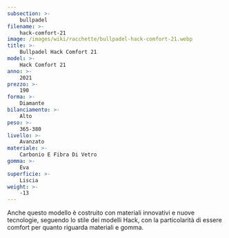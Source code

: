 ```yaml
---
subsection: >-
    bullpadel
filename: >-
    hack-comfort-21
image: /images/wiki/racchette/bullpadel-hack-comfort-21.webp
title: >-
    Bullpadel Hack Comfort 21
model: >-
    Hack Comfort 21
anno: >-
    2021
prezzo: >-
    190
forma: >-
    Diamante
bilanciamento: >-
    Alto
peso: >-
    365-380
livello: >-
    Avanzato
materiale: >-
    Carbonio E Fibra Di Vetro
gomma: >-
    Eva
superficie: >-
    Liscia
weight: >-
    -13
---
```

Anche questo modello è costruito con materiali innovativi e nuove tecnologie, seguendo lo stile dei modelli Hack, con la particolarità di essere comfort per quanto riguarda materiali e gomma.